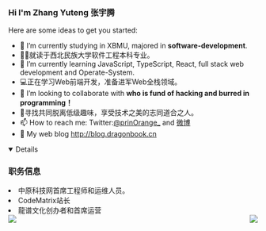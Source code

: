 ### Hi I'm **Zhang Yuteng 张宇腾**

Here are some ideas to get you started:


- 🔭 I’m currently studying in XBMU, majored in **software-development**.
- 👨‍🎓就读于西北民族大学软件工程本科专业。
- 🌱 I’m currently learning JavaScript, TypeScript, React, full stack web development and Operate-System.
- 💻正在学习Web前端开发，准备进军Web全栈领域。
- 👯 I’m looking to collaborate with **who is fund of hacking and burred in programming！**
- 🤝寻找共同脱离低级趣味，享受技术之美的志同道合之人。
- 📫 How to reach me: Twitter:[@prinOrange_](https://twitter.com/prinOrange_)
  and [微博](https://weibo.com/u/1738014147)
- 📕 My web blog http://blog.dragonbook.cn



<div>

<div align="left">
<details open>
<h3><strong>职务信息</strong></h3>
<li>中原科技网首席工程师和运维人员。</li>
<li>CodeMatrix站长</li>
<li>龍谱文化创办者和首席运营</li>
</details>
</div>
</div>
<div>

<img align="left" src = "https://github-readme-stats.vercel.app/api/top-langs/?username=prinOrange&theme=tokyonight">

<img align="right" src="https://github-profile-trophy.vercel.app/?username=prinOrange&theme=onedark&row=2&column=4&no-frame=true&margin-w=16&margin-h=16&no-bg=true" />

</div>